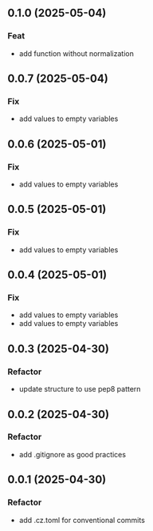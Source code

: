 ## 0.1.0 (2025-05-04)

### Feat

- add function without normalization

## 0.0.7 (2025-05-04)

### Fix

- add values to empty variables

## 0.0.6 (2025-05-01)

### Fix

- add values to empty variables

## 0.0.5 (2025-05-01)

### Fix

- add values to empty variables

## 0.0.4 (2025-05-01)

### Fix

- add values to empty variables
- add values to empty variables

## 0.0.3 (2025-04-30)

### Refactor

- update structure to use pep8 pattern

## 0.0.2 (2025-04-30)

### Refactor

- add .gitignore as good practices

## 0.0.1 (2025-04-30)

### Refactor

- add .cz.toml for conventional commits
